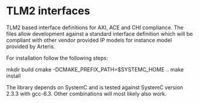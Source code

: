 # TLM2 interfaces

TLM2 based interface definitions for AXI, ACE and CHI compliance.
The files allow development against a standard interface definition
which will be compliant with other vendor provided IP models for
instance model provided by Arteris.

For installation follow the following steps:

mkdir build
cmake -DCMAKE_PREFIX_PATH=$SYSTEMC_HOME ..
make install

The library depends on SystemC and is tested against SystemC version
2.3.3 with gcc-6.3. Other combinations will most likely also work.


